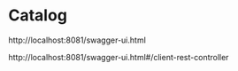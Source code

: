 # Catalog

http://localhost:8081/swagger-ui.html

http://localhost:8081/swagger-ui.html#/client-rest-controller
